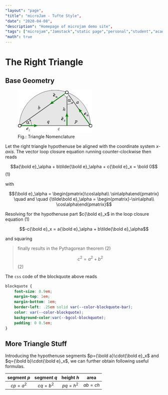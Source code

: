 ```yaml
---
"layout": "page",
"title": "microJam - Tufte Style",
"date": "2020-04-08",
"description": "Homepage of microjam demo site",
"tags": ["microjam","Jamstack","static page","personal","student","academics","math","vector graphics"],
"math": true
---
```

# The Right Triangle

## Base Geometry
<figure>
  <img src="./img/triangle.png">
  <figcaption>Fig.: Triangle Nomenclature</figcaption>
</figure>

Let the right triangle hypothenuse be aligned with the coordinate system *x-axis*. 
The vector loop closure equation running counter-clockwise then reads

$$a{\bold e}_\alpha + b\tilde{\bold e}_\alpha + c{\bold e}_x = \bold 0$$ (1)

with

$${\bold e}_\alpha = \begin{pmatrix}\cos\alpha\\ \sin\alpha\end{pmatrix} \quad and \quad {\tilde\bold e}_\alpha = \begin{pmatrix}-\sin\alpha\\ \cos\alpha\end{pmatrix}$$

Resolving for the hypothenuse part $c{\bold e}_x$ in the loop closure equation (1) 

$$-c{\bold e}_x = a{\bold e}_\alpha + b\tilde{\bold e}_\alpha$$

and squaring 

> finally results in the Pythagorean theorem (2)
>
> $$c^2 = a^2 + b^2$$ (2)

The `css` code of the blockquote above reads

```css
blockquote {
    font-size: 0.9em;
    margin-top: 1em;
    margin-bottom: 1em;
    border-left: .25em solid var(--color-blockquote-bar);
    color: var(--color-blockquote);
    background-color:var(--bgcol-blockquote);
    padding: 0 0.5em;
}
```

## More Triangle Stuff

Introducing the hypothenuse segments $p={\bold a}\cdot{\bold e}_x$ and  $q={\bold b}\cdot{\bold e}_x$, we can further obtain following useful formulas.


| segment *p* | segment *q* | height *h* | area |
|:---:|:---:|:---:|:---:|
|$cp = a^2$|$cq = b^2$|$pq = h^2$|$ab = ch$|